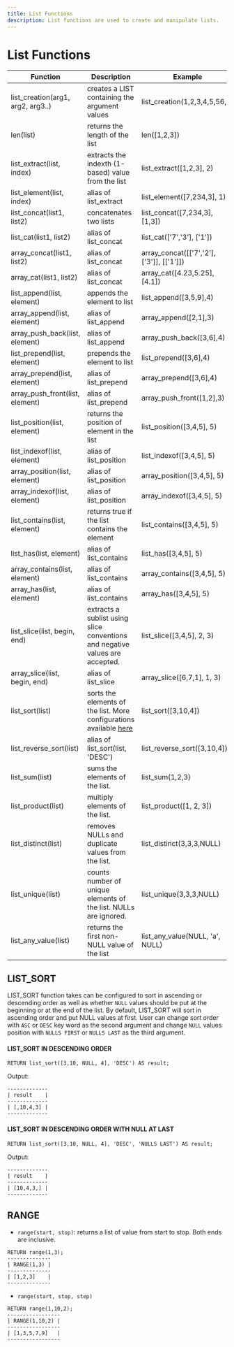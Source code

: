 ```yaml
---
title: List Functions
description: List functions are used to create and manipulate lists.
---
```

# List Functions

| Function | Description | Example | Result |
| ----------- | --------------- | ----------- | ----------- |
| list_creation(arg1, arg2, arg3..) | creates a LIST containing the argument values | list_creation(1,2,3,4,5,56,2) | [1,2,3,4,5,56,2] |
| len(list) | returns the length of the list | len([1,2,3]) | 3 |
| list_extract(list, index) | extracts the indexth (1-based) value from the list | list_extract([1,2,3], 2) | 2 |
| list_element(list, index) | alias of list_extract | list_element([7,234,3], 1) | 7 |
| list_concat(list1, list2) | concatenates two lists | list_concat([7,234,3], [1,3]) | [7,234,3,1,3] |
| list_cat(list1, list2) | alias of list_concat | list_cat(['7','3'], ['1']) | ['7','3','1'] |
| array_concat(list1, list2) | alias of list_concat | array_concat([['7','2'],['3']], [['1']]) | [['7','2'],['3'],['1']] |
| array_cat(list1, list2) | alias of list_concat | array_cat([4.23,5.25], [4.1]) | [4.23,5.25,4.1] |
| list_append(list, element) | appends the element to list | list_append([3,5,9],4) | [3,5,9,4] |
| array_append(list, element) | alias of list_append | array_append([2,1],3) | [2,1,3] |
| array_push_back(list, element) | alias of list_append | array_push_back([3,6],4) | [3,6,4] |
| list_prepend(list, element) | prepends the element to list | list_prepend([3,6],4) | [4,3,6] |
| array_prepend(list, element) | alias of list_prepend | array_prepend([3,6],4) | [4,3,6] |
| array_push_front(list, element) | alias of list_prepend | array_push_front([1,2],3) | [3,1,2] |
| list_position(list, element) | returns the position of element in the list | list_position([3,4,5], 5) | 3 |
| list_indexof(list, element) | alias of list_position | list_indexof([3,4,5], 5) | 3 |
| array_position(list, element) | alias of list_position | array_position([3,4,5], 5) | 3 |
| array_indexof(list, element) | alias of list_position | array_indexof([3,4,5], 5) | 3 |
| list_contains(list, element) | returns true if the list contains the element | list_contains([3,4,5], 5) | true |
| list_has(list, element) | alias of list_contains | list_has([3,4,5], 5) | true |
| array_contains(list, element) | alias of list_contains | array_contains([3,4,5], 5) | true |
| array_has(list, element) | alias of list_contains | array_has([3,4,5], 5) | true |
| list_slice(list, begin, end) | extracts a sublist using slice conventions and negative values are accepted. | list_slice([3,4,5], 2, 3) | [4] |
| array_slice(list, begin, end) | alias of list_slice | array_slice([6,7,1], 1, 3) | [6,7] |
| list_sort(list) | sorts the elements of the list. More configurations available [here](#list_sort-function) | list_sort([3,10,4]) | [3,4,10] |
| list_reverse_sort(list) | alias of list_sort(list, 'DESC') | list_reverse_sort([3,10,4]) | [10,4,3] |
| list_sum(list) | sums the elements of the list. | list_sum(1,2,3) | 6 |
| list_product(list) | multiply elements of the list. | list_product([1, 2, 3]) | 6 |
| list_distinct(list) | removes NULLs and duplicate values from the list. | list_distinct(3,3,3,NULL) | [3] |
| list_unique(list) | counts number of unique elements of the list. NULLs are ignored. | list_unique(3,3,3,NULL) | 1 |
| list_any_value(list) | returns the first non-NULL value of the list | list_any_value(NULL, 'a', NULL) | 'a' |

## LIST_SORT
LIST_SORT function takes can be configured to sort in ascending or descending order as well as whether `NULL` values should be put at the beginning or at the end of the list. By default, LIST_SORT will sort in ascending order and put NULL values at first. User can change sort order with `ASC` or `DESC` key word as the 
second argument and change `NULL` values position with `NULLS FIRST` or `NULLS LAST` as the third argument.

#### LIST_SORT IN DESCENDING ORDER
```
RETURN list_sort([3,10, NULL, 4], 'DESC') AS result;
```
Output:
```
-------------
| result    |
-------------
| [,10,4,3] |
-------------
```
#### LIST_SORT IN DESCENDING ORDER WITH NULL AT LAST
```
RETURN list_sort([3,10, NULL, 4], 'DESC', 'NULLS LAST') AS result;
```
Output:
```
-------------
| result    |
-------------
| [10,4,3,] |
-------------
```

## RANGE
- `range(start, stop)`: returns a list of value from start to stop. Both ends are inclusive.

```
RETURN range(1,3);
--------------
| RANGE(1,3) |
--------------
| [1,2,3]    |
--------------
```

- `range(start, stop, step)`
```
RETURN range(1,10,2);
-----------------
| RANGE(1,10,2) |
-----------------
| [1,3,5,7,9]   |
-----------------
```